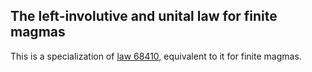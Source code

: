 ## The left-involutive and unital law for finite magmas

This is a specialization of [law 68410](https://teorth.github.io/equational_theories/implications/?68410), equivalent to it for finite magmas.

